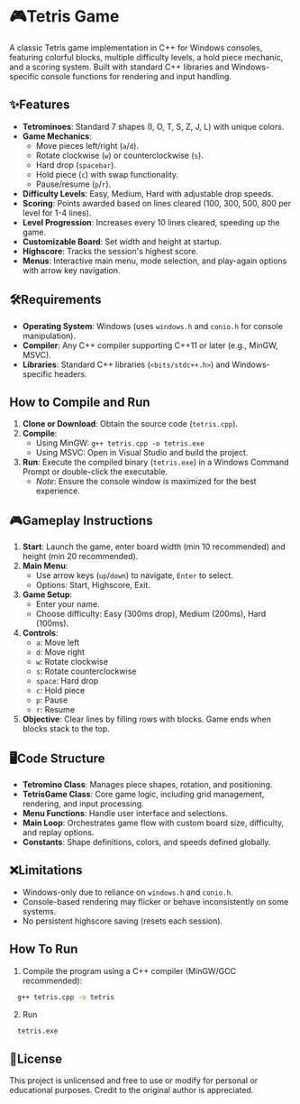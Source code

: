 # 🎮Tetris Game

A classic Tetris game implementation in C++ for Windows consoles, featuring colorful blocks, multiple difficulty levels, a hold piece mechanic, and a scoring system. Built with standard C++ libraries and Windows-specific console functions for rendering and input handling.

## ✨Features
- **Tetrominoes**: Standard 7 shapes (I, O, T, S, Z, J, L) with unique colors.
- **Game Mechanics**:
  - Move pieces left/right (`a`/`d`).
  - Rotate clockwise (`w`) or counterclockwise (`s`).
  - Hard drop (`spacebar`).
  - Hold piece (`c`) with swap functionality.
  - Pause/resume (`p`/`r`).
- **Difficulty Levels**: Easy, Medium, Hard with adjustable drop speeds.
- **Scoring**: Points awarded based on lines cleared (100, 300, 500, 800 per level for 1-4 lines).
- **Level Progression**: Increases every 10 lines cleared, speeding up the game.
- **Customizable Board**: Set width and height at startup.
- **Highscore**: Tracks the session's highest score.
- **Menus**: Interactive main menu, mode selection, and play-again options with arrow key navigation.

## 🛠Requirements
- **Operating System**: Windows (uses `windows.h` and `conio.h` for console manipulation).
- **Compiler**: Any C++ compiler supporting C++11 or later (e.g., MinGW, MSVC).
- **Libraries**: Standard C++ libraries (`<bits/stdc++.h>`) and Windows-specific headers.

## How to Compile and Run
1. **Clone or Download**: Obtain the source code (`tetris.cpp`).
2. **Compile**:
   - Using MinGW: `g++ tetris.cpp -o tetris.exe`
   - Using MSVC: Open in Visual Studio and build the project.
3. **Run**: Execute the compiled binary (`tetris.exe`) in a Windows Command Prompt or double-click the executable.
   - *Note*: Ensure the console window is maximized for the best experience.

## 🎮Gameplay Instructions
1. **Start**: Launch the game, enter board width (min 10 recommended) and height (min 20 recommended).
2. **Main Menu**:
   - Use arrow keys (`up`/`down`) to navigate, `Enter` to select.
   - Options: Start, Highscore, Exit.
3. **Game Setup**:
   - Enter your name.
   - Choose difficulty: Easy (300ms drop), Medium (200ms), Hard (100ms).
4. **Controls**:
   - `a`: Move left
   - `d`: Move right
   - `w`: Rotate clockwise
   - `s`: Rotate counterclockwise
   - `space`: Hard drop
   - `c`: Hold piece
   - `p`: Pause
   - `r`: Resume
5. **Objective**: Clear lines by filling rows with blocks. Game ends when blocks stack to the top.

## 🖥️Code Structure
- **Tetromino Class**: Manages piece shapes, rotation, and positioning.
- **TetrisGame Class**: Core game logic, including grid management, rendering, and input processing.
- **Menu Functions**: Handle user interface and selections.
- **Main Loop**: Orchestrates game flow with custom board size, difficulty, and replay options.
- **Constants**: Shape definitions, colors, and speeds defined globally.

## ❌Limitations
- Windows-only due to reliance on `windows.h` and `conio.h`.
- Console-based rendering may flicker or behave inconsistently on some systems.
- No persistent highscore saving (resets each session).

## How To Run

1. Compile the program using a C++ compiler (MinGW/GCC recommended):

```bash
  g++ tetris.cpp -o tetris
```
2. Run
```bash
  tetris.exe
```

## 📜License
This project is unlicensed and free to use or modify for personal or educational purposes. Credit to the original author is appreciated.
